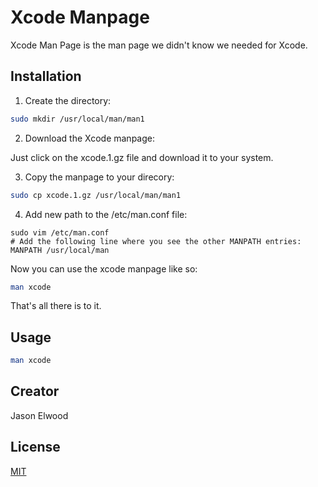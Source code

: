 # Xcode Manpage

Xcode Man Page is the man page we didn't know we needed for Xcode.

## Installation

1) Create the directory:

```bash
sudo mkdir /usr/local/man/man1
```

2) Download the Xcode manpage:

Just click on the xcode.1.gz file and download it to your system.

3) Copy the manpage to your direcory:

```bash
sudo cp xcode.1.gz /usr/local/man/man1
```

4) Add new path to the /etc/man.conf file:

```base
sudo vim /etc/man.conf
# Add the following line where you see the other MANPATH entries:
MANPATH /usr/local/man
```

Now you can use the xcode manpage like so:

```bash
man xcode
```

That's all there is to it.


## Usage

```bash
man xcode
```

## Creator
Jason Elwood

## License
[MIT](https://choosealicense.com/licenses/mit/)
